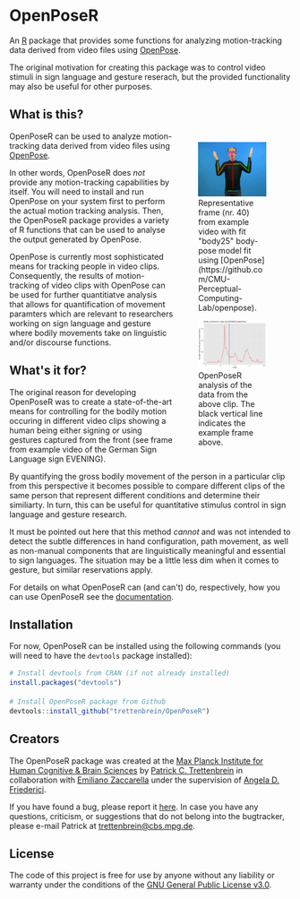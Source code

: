 # OpenPoseR
An [R](https://www.r-project.org) package that provides some functions for analyzing motion-tracking data derived from video files using [OpenPose](https://github.com/CMU-Perceptual-Computing-Lab/openpose).

The original motivation for creating this package was to control video stimuli in sign language and gesture reserach, but the provided functionality may also be useful for other purposes.

## What is this?

<div style="float:right; margin:5px 5px 5px 5px; width:40%">
<figure style="width=40%">
<img src="doc/example_videos/ABEND_OpenPose/ABEND_OpenPose_040.png" />
<figcaption>Representative frame (nr. 40) from example video with fit "body25" body-pose model fit using [OpenPose](https://github.com/CMU-Perceptual-Computing-Lab/openpose).</figcaption>
</figure>
<figure style="width=40%">
<img src="doc/img/ABEND_plot_example.png" />
<figcaption>OpenPoseR analysis of the data from the above clip. The black vertical line indicates the example frame above.</figcaption>
</figure>
</div>

OpenPoseR can be used to analyze motion-tracking data derived from video files using [OpenPose](https://github.com/CMU-Perceptual-Computing-Lab/openpose).

In other words, OpenPoseR does *not* provide any motion-tracking capabilities by itself. You will need to install and run OpenPose on your system first to perform the actual motion tracking analysis. Then, the OpenPoseR package provides a variety of R functions that can be used to analyse the output generated by OpenPose.

OpenPose is currently most sophisticated means for tracking people in video clips. Consequently, the results of motion-tracking of video clips with OpenPose can be used for further quantitiatve analysis that allows for quantification of movement paramters which are relevant to researchers working on sign language and gesture where bodily movements take on linguistic and/or discourse functions. 

## What's it for?

The original reason for developing OpenPoseR was to create a state-of-the-art means for controlling for the bodily motion occuring in different video clips showing a human being either signing or using gestures captured from the front (see frame from example video of the German Sign Language sign EVENING).

By quantifying the gross bodily movement of the person in a particular clip from this perspective it becomes possible to compare different clips of the same person that represent different conditions and determine their similiarty. In turn, this can be useful for quantitative stimulus control in sign language and gesture research. <!-- See [here]() for an example.-->

It must be pointed out here that this method *cannot* and was not intended to detect the subtle differences in hand configuration, path movement, as well as non-manual components that are linguistically meaningful and essential to sign languages. The situation may be a little less dim when it comes to gesture, but similar reservations apply.

For details on what OpenPoseR can (and can't) do, respectively, how you can use OpenPoseR see the [documentation](doc/DOC.md).

## Installation  

For now, OpenPoseR can be installed using the following commands (you will need to have the ``devtools`` package installed):

```r
# Install devtools from CRAN (if not already installed)
install.packages("devtools")

# Install OpenPoseR package from Github
devtools::install_github("trettenbrein/OpenPoseR")
```

## Creators

The OpenPoseR package was created at the [Max Planck Institute for Human Cognitive & Brain Sciences](https://www.cbs.mpg.de) by [Patrick C. Trettenbrein](http://trettenbrein.biolinguistics.eu) in collaboration with [Emiliano Zaccarella](https://www.cbs.mpg.de/employees/zaccarella) under the supervision of [Angela D. Friederici](https://www.cbs.mpg.de/employees/friederici).

If you have found a bug, please report it [here](https://github.com/trettenbrein/OpenPoseR/issues). In case you have any questions, criticism, or suggestions that do not belong into the bugtracker, please e-mail Patrick at [trettenbrein@cbs.mpg.de](mailto:trettenbrein@cbs.mpg.de).

## License

The code of this project is free for use by anyone without any liability or warranty under the conditions of the [GNU General Public License v3.0](https://github.com/trettenbrein/OpenPoseR/blob/master/LICENSE).
